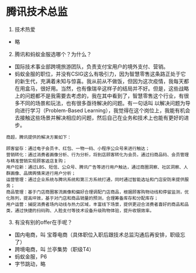 # 腾讯技术总监

1. 技术热爱
- 略

2. 腾讯和蚂蚁金服选哪个？为什么？
- 国际技术事业部跨境旅游团队，负责支付宝用户的境外支付、营销。
- 蚂蚁金服的职位，并没有CSIG这么有吸引力，因为智慧零售这条路正处于它的新生代，充满着未知与惊喜。我从前从不做饭，但因为这次疫情，我每天都在用盒马，很好用。当然，也有像瑞辛这样子的结局并不好。但是，这些战略上的问题都不是我需要去考虑的，我在其中看到了，智慧零售这个行业，有很多不同的场景和玩法，也有很多亟待解决的问题。有一句话叫 以解决问题为导向进行学习（Problem-Based Learning），我觉得在这个岗位上，我能有机会去接触这些场景并解决相应的问题，然后自己在业务和技术上也能有更好的进步。

```
商超，腾讯提供的解决方案如下：

顾客留存：通过电子会员卡、红包、一物一码、小程序公众号来进行触达；
营销转化：通过消费者画像分析、行为分析，将到店顾客转化为会员，通过扫商品码、会员管理与精准营销实现顾客返店复购；
用户拉新：通过LBS、短信、公众号、腾讯广告等进行用户触达，通过商圈洞察、社区洞察、人群画像、品牌舆情来进行用户分析；
运营管理：通过企业系统与腾讯系统和第三方系统打通，同时通过智能选址和门店安防来提供服务；
商品管理：基于门店商圈客流画像和偏好合理调配门店商品，根据顾客购物动线和停留监测，优化陈列，提高坪效，基于对门店和商品销量的预测，合理筹备库存和分配库存；
用户运营：捕捉消费者场内动线与热力区域，丰富线下场景，提供更迎合消费者喜好的商品和品类，通过快捷的扫码购、人脸支付等技术设备升级购物体验，提升收银效率。
```

3. 有没有别的offer在手呢？
- 国内电商，叫 宝尊电商（具体职位入职后跟技术总监沟通后再安排，职级忘了）
- 跨境电商，叫 兰亭集势（职级T4）
- 蚂蚁金服，P6
- 字节跳动，略